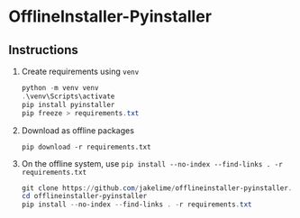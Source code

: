 # OfflineInstaller-Pyinstaller

## Instructions

1. Create requirements using `venv`

   ```powershell
   python -m venv venv
   .\venv\Scripts\activate
   pip install pyinstaller
   pip freeze > requirements.txt
   ```
   
1. Download as offline packages
 
   `pip download -r requirements.txt`

1. On the offline system, use `pip install --no-index --find-links . -r requirements.txt`

   ```powershell
   git clone https://github.com/jakelime/offlineinstaller-pyinstaller.git
   cd offlineinstaller-pyinstaller
   pip install --no-index --find-links . -r requirements.txt
   ```
